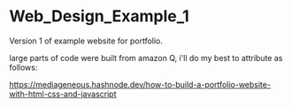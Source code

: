 # Web_Design_Example_1
Version 1 of example website for portfolio.


large parts of code were built from amazon Q, i'll do my best to attribute as follows:

https://mediageneous.hashnode.dev/how-to-build-a-portfolio-website-with-html-css-and-javascript